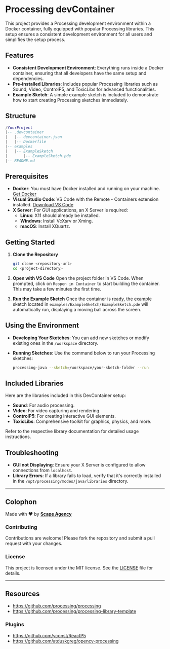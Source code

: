 # Processing devContainer

This project provides a Processing development environment within a Docker container, fully equipped with popular Processing libraries. This setup ensures a consistent development environment for all users and simplifies the setup process.

## Features

- **Consistent Development Environment**: Everything runs inside a Docker container, ensuring that all developers have the same setup and dependencies.
- **Pre-installed Libraries**: Includes popular Processing libraries such as Sound, Video, ControlP5, and ToxicLibs for advanced functionalities.
- **Example Sketch**: A simple example sketch is included to demonstrate how to start creating Processing sketches immediately.

## Structure

``` lua
/YourProject
|-- .devcontainer
|   |-- devcontainer.json
|   |-- Dockerfile
|-- examples
|   |-- ExampleSketch
|       |-- ExampleSketch.pde
|-- README.md
```

## Prerequisites

- **Docker**: You must have Docker installed and running on your machine. [Get Docker](https://www.docker.com/get-started)
- **Visual Studio Code**: VS Code with the Remote - Containers extension installed. [Download VS Code](https://code.visualstudio.com/Download)
- **X Server**: For GUI applications, an X Server is required:
  - **Linux**: X11 should already be installed.
  - **Windows**: Install VcXsrv or Xming.
  - **macOS**: Install XQuartz.

## Getting Started

1. **Clone the Repository**

   ```bash
   git clone <repository-url>
   cd <project-directory>
   ```

2. **Open with VS Code**
   Open the project folder in VS Code. When prompted, click on `Reopen in Container` to start building the container. This may take a few minutes the first time.

3. **Run the Example Sketch**
   Once the container is ready, the example sketch located in `examples/ExampleSketch/ExampleSketch.pde` will automatically run, displaying a moving ball across the screen.

## Using the Environment

- **Developing Your Sketches**: You can add new sketches or modify existing ones in the `/workspace` directory.
- **Running Sketches**: Use the command below to run your Processing sketches:

  ```bash
  processing-java --sketch=/workspace/your-sketch-folder --run
  ```

## Included Libraries

Here are the libraries included in this DevContainer setup:

- **Sound**: For audio processing.
- **Video**: For video capturing and rendering.
- **ControlP5**: For creating interactive GUI elements.
- **ToxicLibs**: Comprehensive toolkit for graphics, physics, and more.

Refer to the respective library documentation for detailed usage instructions.

## Troubleshooting

- **GUI not Displaying**: Ensure your X Server is configured to allow connections from `localhost`.
- **Library Errors**: If a library fails to load, verify that it's correctly installed in the `/opt/processing/modes/java/libraries` directory.

---

## Colophon

Made with ❤️ by **[Scape Agency](https://www.scape.agency)**

### Contributing

Contributions are welcome! Please fork the repository and submit a pull request with your changes.

### License

This project is licensed under the MIT license. See the [LICENSE](LICENSE) file for details.

---

## Resources

- https://github.com/processing/processing
- https://github.com/processing/processing-library-template

### Plugins

- https://github.com/yconst/ReactP5
- https://github.com/atduskgreg/opencv-processing